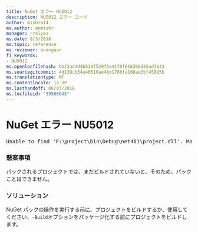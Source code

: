 ```yaml
---
title: NuGet エラー NU5012
description: NU5012 エラー コード
author: mishra14
ms.author: anmishr
manager: rrelyea
ms.date: 8/3/2018
ms.topic: reference
ms.reviewer: anangaur
f1_keywords:
- NU5012
ms.openlocfilehash: bb22ad4d4b530f529f6a4170f6583b8d85ad7643
ms.sourcegitcommit: 4d139cb54a46616ae48d1768fa108ae3bf450d5b
ms.translationtype: MT
ms.contentlocale: ja-JP
ms.lasthandoff: 08/03/2018
ms.locfileid: "39508645"
---
```

# <a name="nuget-error-nu5012"></a>NuGet エラー NU5012
<pre>Unable to find 'F:\project\bin\Debug\net461\project.dll'. Make sure the project has been built.</pre>

### <a name="issue"></a>懸案事項

パックされるプロジェクトでは、まだビルドされていないと、そのため、パックことはできません。


### <a name="solution"></a>ソリューション

NuGet パックの操作を実行する前に、プロジェクトをビルドするか、使用してください、`-Build`オプションをパッケージ化する前にプロジェクトをビルドします。


